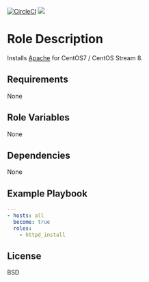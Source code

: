 [![CircleCI](https://circleci.com/gh/ansible-roles-mamono210/httpd_install/tree/main.svg?style=svg)](https://circleci.com/gh/ansible-roles-mamono210/httpd_install/tree/main)
[![](https://github.com/ansible-roles-mamono210/httpd_install/workflows/build/badge.svg)](https://github.com/ansible-roles-mamono210/httpd_install/actions?query=workflow%3Abuild)

Role Description
=========

Installs [Apache](https://httpd.apache.org) for CentOS7 / CentOS Stream 8.

Requirements
------------

None

Role Variables
--------------

None

Dependencies
------------

None

Example Playbook
----------------

```YAML
---
- hosts: all
  become: true
  roles:
    - httpd_install
```

License
-------

BSD
